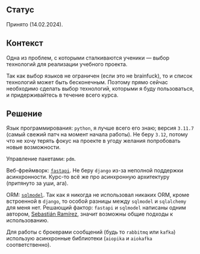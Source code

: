 ## Статус

Принято (14.02.2024).

## Контекст

Одна из проблем, с которыми сталкиваются ученики — выбор технологий для реализации учебного проекта. 

Так как выбор языков не ограничен (если это не brainfuck), то и список технологий может быть бесконечным. 
Поэтому прямо сейчас необходимо сделать выбор технологий, которыми я буду пользоваться, и придерживайтесь в течение 
всего курса.

## Решение

Язык программирования: `python`, я лучше всего его знаю; версия `3.11.7` (самый свежий патч на момент начала работы). 
Не беру `3.12`, потому что не хочу терять фокус на проекте в угоду желания попробовать новые возможности.  

Управление пакетами: `pdm`.  

Веб-фреймворк: [`fastapi`](https://fastapi.tiangolo.com). Не беру `django` из-за неполной поддержки асинхронности. 
Курс-то всё же про асинхронную архитектуру (притянуто за уши, ага).

ORM: [`sqlmodel`](https://sqlmodel.tiangolo.com). Так как я никогда не использовал никаких ORM, кроме встроенной в `django`, 
то особой разницы между `sqlmodel` и `sqlalchemy` для меня нет. 
Решающий фактор: `fastapi` и `sqlmodel` написаны одним автором, [Sebastián Ramírez](https://github.com/tiangolo), 
значит возможны общие подходы к использованию.  

Для работы с брокерами сообщений (будь то `rabbitmq` или `kafka`) использую асинхронные библиотеки 
(`aiopika` и `aiokafka` соответственно).

